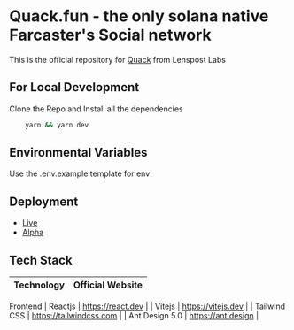 # Quack.fun - the only solana native Farcaster's Social network

This is the official repository for [Quack](https://quack.fun) from Lenspost Labs

## For Local Development

Clone the Repo and Install all the dependencies

```bash
    yarn && yarn dev
```

## Environmental Variables

Use the .env.example template for env

<!-- ## Developers using this codebase

Here's a quick guide while using imports :
- Do not use relative imports
    -   Ex : `../../../component`

        instead, use `src/folderName/subFolderName/component`

    - Always start imports with `src` (since it is already configured for this project in `tsconfig.json` and `vite.config.ts)` -->

## Deployment

- [Live](https://quack.fun)
- [Alpha](https://alpha.quack.fun)

## Tech Stack

| Technology | Official Website |
| :--------- | :--------------- |
Frontend
| Reactjs | https://react.dev |
| Vitejs | https://vitejs.dev |
| Tailwind CSS | https://tailwindcss.com |
| Ant Design 5.0 | https://ant.design |